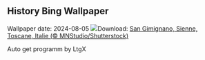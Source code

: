 ## History Bing Wallpaper
Wallpaper date: 2024-08-05
![](https://www.bing.com/th?id=OHR.GimignanoTuscany_FR-CA7468650523_UHD.jpg&w=1000)Download: [San Gimignano, Sienne, Toscane, Italie (© MNStudio/Shutterstock)](https://www.bing.com/th?id=OHR.GimignanoTuscany_FR-CA7468650523_UHD.jpg)

Auto get programm by LtgX

